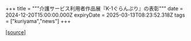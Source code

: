 +++
title = """介護サービス利用者作品展『K-1ぐらんぷり』の表彰"""
date = 2024-12-20T15:00:00.000Z
expiryDate = 2025-03-13T08:23:52.318Z
tags = ["kuriyama","news"]
+++


[[source]](https://www.town.kuriyama.hokkaido.jp/soshiki/43/28801.html)
